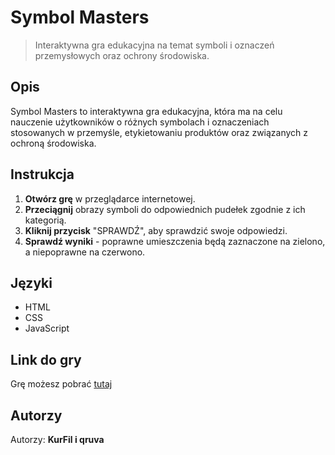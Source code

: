 # Symbol Masters

> Interaktywna gra edukacyjna na temat symboli i oznaczeń przemysłowych oraz ochrony środowiska.

## Opis

Symbol Masters to interaktywna gra edukacyjna, która ma na celu nauczenie użytkowników o różnych symbolach i oznaczeniach stosowanych w przemyśle, etykietowaniu produktów oraz związanych z ochroną środowiska.

## Instrukcja

1. **Otwórz grę** w przeglądarce internetowej.
2. **Przeciągnij** obrazy symboli do odpowiednich pudełek zgodnie z ich kategorią.
3. **Kliknij przycisk** "SPRAWDŹ", aby sprawdzić swoje odpowiedzi.
4. **Sprawdź wyniki** - poprawne umieszczenia będą zaznaczone na zielono, a niepoprawne na czerwono.

## Języki

- HTML
- CSS
- JavaScript

## Link do gry

Grę możesz pobrać [tutaj](https://github.com/KurFil/SymbolMasters/releases/tag/v1.1)

## Autorzy

Autorzy: **KurFil i qruva**
